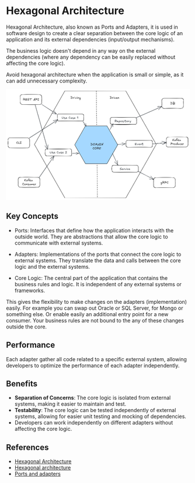 # Hexagonal Architecture

Hexagonal Architecture, also known as Ports and Adapters, it is used in software
design to create a clear separation between the core logic of an application and
its external dependencies (input/output mechanisms).

The business logic doesn't depend in any way on the external dependencies (where
any dependency can be easily replaced without affecting the core logic).

Avoid hexagonal architecture when the application is small or simple, as it can
add unnecessary complexity.

![Hexagonal architecture](../../assets/img/hexagonal.png)

## Key Concepts

- Ports: Interfaces that define how the application interacts with the outside
  world. They are abstractions that allow the core logic to communicate with
  external systems.

- Adapters: Implementations of the ports that connect the core logic to external
  systems. They translate the data and calls between the core logic and the
  external systems.

- Core Logic: The central part of the application that contains the business
  rules and logic. It is independent of any external systems or frameworks.

This gives the flexibility to make changes on the adapters (implementation)
easily. For example you can swap out Oracle or SQL Server, for Mongo or
something else. Or enable easily an additional entry point for a new consumer.
Your business rules are not bound to the any of these changes outside the core.

## Performance

Each adapter gather all code related to a specific external system, allowing
developers to optimize the performance of each adapter independently.

## Benefits

- **Separation of Concerns**: The core logic is isolated from external systems,
  making it easier to maintain and test.
- **Testability**: The core logic can be tested independently of external
  systems, allowing for easier unit testing and mocking of dependencies.
- Developers can work independently on different adapters without affecting the
  core logic.

## References

- [Hexagonal Architecture](https://itnext.io/hexagonal-architecture-fe1250fb52be)
- [Hexagonal architecture](https://www.qwan.eu/2020/08/20/hexagonal-architecture.html)
- [Ports and adapters](https://herbertograca.com/2017/09/14/ports-adapters-architecture/#evolving-from-the-layered-architecture)
